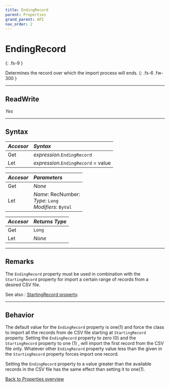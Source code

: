 ```yaml
---
title: EndingRecord
parent: Properties
grand_parent: API
nav_order: 2
---
```


# EndingRecord
{: .fs-9 }

Determines the record over which the import process will ends.
{: .fs-6 .fw-300 }

---

## ReadWrite

_Yes_

---

## Syntax

|**_Accesor_**|**_Syntax_**|
|:----------|:----------|
|Get|*expression*.`EndingRecord`|
|Let|*expression*.`EndingRecord` = value|

|**_Accesor_**|**_Parameters_**|
|:----------|:----------|
|Get|_None_|
|Let|*Name*: RecNumber:<br>*Type*: `Long`<br>*Modifiers*: `ByVal`|

|**_Accesor_**|**_Returns Type_**|
|:----------|:----------|
|Get|`Long`|
|Let|_None_|

---

## Remarks
The `EndingRecord` property must be used in combination with the `StartingRecord` property for import a certain range of records from a desired CSV file.

See also
: [StartingRecord property](https://ws-garcia.github.io/VBA-CSV-interface/api/properties/startingrecord.html).

---

## Behavior

The default value for the `EndingRecord` property is one(1) and force the class to import all the records from de CSV file starting at `StartingRecord` property. Setting the `EndingRecord` property to zero (0) and the `StartingRecord` property to one (1) , will import the first record from the CSV file only. Whatever other `EndingRecord` property value less than the given in the `StartingRecord` property forces import one record.

Setting the `EndingRecord` property to a value greater than the available records in the CSV file has the same effect than setting it to one(1).

[Back to Properties overview](https://ws-garcia.github.io/VBA-CSV-interface/api/properties/)